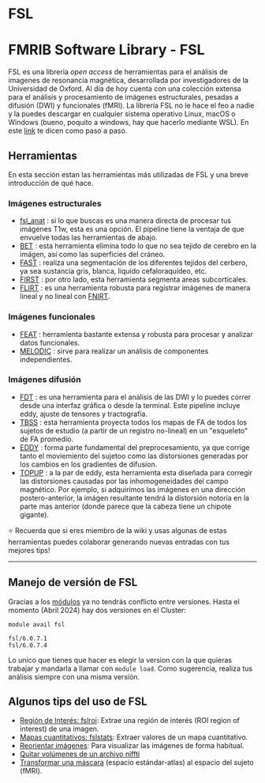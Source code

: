 
FSL
===

# FMRIB Software Library - FSL

FSL es una libreria _open access_ de herramientas para el análisis de imagenes de resonancia magnética, desarrollada por investigadores de la Universidad de Oxford. Al día de hoy cuenta con una colección extensa para el análisis y procesamiento de imágenes estructurales, pesadas a difusión (DWI) y funcionales (fMRI). La librería FSL no le hace el feo a nadie y la puedes descargar en cualquier sistema operativo Linux, macOS o Windows (bueno, poquito a windows, hay que hacerlo mediante WSL). En este [link](https://fsl.fmrib.ox.ac.uk/fsl/fslwiki/FslInstallation) te dicen como paso a paso.

## Herramientas
En esta sección estan las herramientas más utilizadas de FSL y una breve introducción de qué hace. 

### Imágenes estructurales

+ [fsl_anat](https://fsl.fmrib.ox.ac.uk/fsl/fslwiki/fsl_anat) : si lo que buscas es una manera directa de procesar tus imágenes T1w, esta es una opción. El pipeline tiene la ventaja de que envuelve todas las herramientas de abajo.  
+ [BET](./FSL_Brain-extraction-tool-BET) : esta herramienta elimina todo lo que no sea tejido de cerebro en la imágen, así como las superficies del cráneo. 
+ [FAST](https://fsl.fmrib.ox.ac.uk/fsl/fslwiki/FAST) : realiza una segmentación de los diferentes tejidos del cerbero, ya sea sustancia gris, blanca, liquido cefaloraquídeo, etc. 
+ [FIRST](https://fsl.fmrib.ox.ac.uk/fsl/fslwiki/FIRST/UserGuide) : por otro lado, esta herramienta segmenta areas subcorticales. 
+ [FLIRT](https://fsl.fmrib.ox.ac.uk/fsl/fslwiki/FLIRT) : es una herramienta robusta para registrar imágenes de manera lineal y no lineal con [FNIRT](https://fsl.fmrib.ox.ac.uk/fsl/fslwiki/FNIRT).

### Imágenes funcionales

+ [FEAT](./FEAT) : herramienta bastante extensa y robusta para procesar y analizar datos funcionales. 
+ [MELODIC](./FSL_Melodic) : sirve para realizar un análisis de componentes independientes. 

### Imágenes difusión

+ [FDT](https://fsl.fmrib.ox.ac.uk/fsl/fslwiki/FDT) : es una herramienta para el análisis de las DWI y lo puedes correr desde una interfaz gráfica o desde la terminal. Este pipeline incluye eddy, ajuste de tensores y tractografía. 
+ [TBSS](https://fsl.fmrib.ox.ac.uk/fsl/fslwiki/TBSS) : esta herramienta proyecta todos los mapas de FA de todos los sujetos de estudio (a partir de un registro no-lineal) en un "esqueleto" de FA promedio. 
+ [EDDY](https://fsl.fmrib.ox.ac.uk/fsl/fslwiki/eddy) : forma parte fundamental del preprocesamiento, ya que corrige tanto el moviemiento del sujetoo como las distorsiones generadas por los cambios en los gradientes de difusion. 
+ [TOPUP](https://fsl.fmrib.ox.ac.uk/fsl/fslwiki/topup) : a la par de eddy, esta herramienta esta diseñada para corregir las distorsiones causadas por las inhomogeneidades del campo magnético. Por ejemplo, si adquirimos las imágenes en una dirección postero-anterior, la imágen resultante tendrá la distorsión notoria en la parte mas anterior (donde parece que la cabeza tiene un chipote gigante). 


⭐ Recuerda que si eres miembro de la wiki y usas algunas de estas herramientas puedes colaborar generando nuevas entradas con tus mejores tips!


***

## Manejo de versión de FSL

Gracias a los [módulos](./Modules) ya no tendrás conflicto entre versiones. Hasta el momento (Abril 2024) hay dos versiones en el Cluster:

```
module avail fsl

fsl/6.0.7.1
fsl/6.0.7.4
```

Lo unico que tienes que hacer es elegir la version con la que quieras trabajar y mandarla a llamar con `module load`. Como sugerencia, realiza tus análisis siempre con una misma versión. 


## Algunos tips del uso de FSL

+ [Región de Interés: fslroi](./FSL_ROI): Extrae una región de interés (ROI region of interest) de una imagen.
+ [Mapas cuantitativos: fslstats](./FSL_Stats): Extraer valores de un mapa cuantitativo.
+ [Reorientar imágenes](./FSL_Reorientar-imágenes): Para visualizar las imágenes de forma habitual.
+ [Quitar volúmenes de un archivo niffti](./FSL_Quitar-volumen-NIFFTI)
+ [Transformar una máscara](./FSL_Transformar-máscara) (espacio estándar-atlas) al espacio del sujeto (fMRI).
